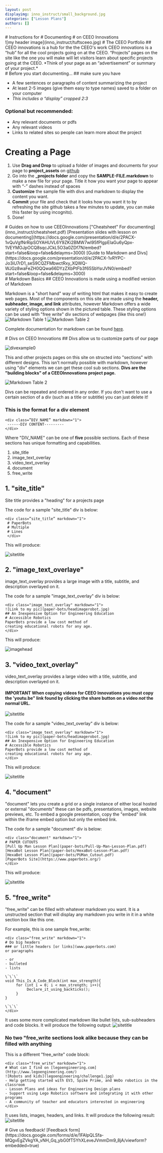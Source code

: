 ```yaml
---
layout: post
displayimg: inno_instruct/small_background.jpg 
categories: ["Lesson Plans"] 
authors: []
---
```

<!--SITE_TITLE creates a title for your webpage----------------->
<div class="site_title" markdown="1">
# Instructions for
# Documenting 
# on CEEO Innovations
</div>

<!--IMAGE_TEXT_OVERLAY creates a image with a text box over it--------------------->
<div class="image_text_overlay" markdown="1">
![my header image](inno_instruct/tuftsceeo.jpg)
# The CEEO Portfolio
## CEEO innovations is a hub for the the CEEO's work
CEEO innovations is a “hub” for all the cool projects going on at the CEEO. “Projects” pages on the site like the one you will make 
will let visitors learn about specific projects going  at the CEEO.
*Think of your page as an “advertisement” or summary of your project.*
</div>

<!--FREE WRITE lets you write any markdown you want (include images, lists, titles, code,etc)
               If something doesn't look how you expect on the page, try adding a linebreak after it--------------------->
<div class="free_write" markdown="1"> 
# Before you start documenting...
## make sure you have

- A few sentences or paragraphs of content summarizing the project 
- At least 2-5 images (give them easy to type names) saved to a folder on your computer
- *This includes a “display” cropped 2:3*

### Optional but recommended:

- Any relevant documents or pdfs
- Any relevant videos
- Links to related sites so people can learn more about the project

</div>

<div class="free_write" markdown="1">

# Creating a Page
1. Use **Drag and Drop** to upload a folder of images and documents for your page to **project_assets** on [github](https://github.com/amoore449/ceeoinnovations)
2. Go into the **_projects folder** and copy the **SAMPLE-FILE.markdown** to make a new file for your page. Title it how you want your page to appear with “-” dashes instead of spaces
3. **Customize** the sample file with divs and markdown to display the content you want.
4. **Commit** your file and check that it looks how you want it to by refreshing the site github takes a few minutes to update, you can make this faster by using incognito).
5. Done!

</div>

<!--document creates a grid of documents--------------------->
<div class="document" markdown="1">
# Guides on how to use CEEOInnovations 
["Cheatsheet" For documenting](inno_instruct/cheatsheet.pdf)
[Presentation slides with lesson on documenting](https://docs.google.com/presentation/d/e/2PACX-1vQuVgfNrRipSOYAHUVL6Y9ZKi2BMW7wI95fPlgpEIaGu6yQpx-1VEYMOJpOCQ8sqcJCkL5O3a0ZDf7N/embed?start=false&loop=false&delayms=3000)
[Guide to Markdown and Divs](https://docs.google.com/presentation/d/e/2PACX-1vRYPC-Jo3iU7rD1_seS9CQZFMbwctRxy_XQWQ-WJGz8waFeZH0QQwa66DYzZXbPtFb3f65SbYsrJVN0/embed?start=false&loop=false&delayms=3000)
</div>

<div class="free_write" markdown="1">
# Markdown Basics
## CEEO Innovations is made using a modified version of Markdown

Markdown is a "short hand" way of writing html that makes it easy to create web pages. 
Most of the components on this site are made using the **header, subheader, image, and link** attributes, however Markdown offers a wide variety of styling options shown in
the pictured table. These styling options can be used with "free write" div sections of webpages (like this one!)
![Markdown Table 1](inno_instruct/markdown2.png)
![Markdown Table 2](inno_instruct/markdown3.png)

Complete documentation for markdown can be found [here](https://www.markdownguide.org/basic-syntax/).
</div>

<div class="free_write" markdown="1">
# Divs on CEEO Innovations
## Divs allow us to customize parts of our page

![divexample0](inno_instruct/divexample0.png)

This and other projects pages on this site on structed into "sections" with different designs. This isn't normally possible with markdown, however using "div" elements we can get these cool sub sections. **Divs are the "building blocks" of a CEEOInnovations project page.**


![Markdown Table 2](inno_instruct/divexample1.png)

Divs can be repeated and ordered in any order. If you don't want to use a certain section of a div (such as a title or subtitle) you can just delete it!

### This is the format for a div element

```
<div class=”DIV_NAME” markdown="1">
 ------DIV CONTENT---------
</div>
```

Where "DIV_NAME" can be one of **five** possible sections. Each of these sections has unique formatting and capabilities.
1. site_title
2. image_text_overlay
3. video_text_overlay
4. document 
5. free_write

## 1. "site_title"

Site title provides a "heading" for a projects page 

The code for a sample "site_title" div is below:

```
<div class=”site_title” markdown="1">
 # PaperBots
 # Multiple
 # Lines
 </div>
 ```
This will produce: 
 
![sitetitle](inno_instruct/sitetitle.jpg)
 
 
## 2. "image_text_overlaye"

image_text_overlay provides a large image with a title, subtitle, and description overlayed on it.


The code for a sample "image_text_overlay" div is below:

```
<div class="image_text_overlay" markdown="1">
![Link to my pic](paper-bots/headimagerobot.jpg)
## An Inexpensive Option for Engineering Education
# Accessible Robotics
PaperBots provide a low cost method of
creating educational robots for any age.
</div>
 ```
This will produce: 
 
![imagehead](inno_instruct/imagetext.png)
 
## 3. "video_text_overlay"

video_text_overlay provides a large video with a title, subtitle, and description overlayed on it.

#### **IMPORTANT** When copying videos for CEEO Innovations you must copy the 'youtu.be" link found by clicking the share button on a video *not* the normal URL.

 ![sitetitle](inno_instruct/youtubelink.png)
 
The code for a sample "video_text_overlay" div is below:
```
<div class="image_text_overlay" markdown="1">
![Link to my pic](paper-bots/headimagerobot.jpg)
## An Inexpensive Option for Engineering Education
# Accessible Robotics
PaperBots provide a low cost method of
creating educational robots for any age.
</div>
 ```
 This will produce: 
 
 ![sitetitle](inno_instruct/paperbot.png)
 
 
## 4. "document"

"document" lets you create a grid or a single instance of either local hosted or external "documents" these can be pdfs, presentations, images, website previews, etc.
To embed a google presentation, copy the "embed" link within the iframe embed option but only the embed link.

 
The code for a sample "document" div is below:

```
<div class="document" markdown="1">
# PAPER CUTOUTS
[Pull Up Man Lesson Plan](paper-bots/Pull-Up-Man-Lesson-Plan.pdf)
[HexaBot Lesson Plan](paper-bots/HexaBot-Lesson-Plan.pdf)
[HexaBot Lesson Plan](paper-bots/PUMan_Cutout.pdf)
[PaperBots Site](https://www.paperbots.org/)
</div>
 ```
 This will produce: 
 
 ![sitetitle](inno_instruct/iframe.png)
 
 
 ## 5. "free_write"

"free_write" can be filled with whatever markdown you want. It is a unstructed section that will display any markdown you write in it in a white section box like this one.

 
For example, this is one sample free_write:

```
<div class="free_write" markdown="1">
# Do big headers
### or little headers [or links](www.paperbots.com)
or paragraphs

- or
- bulleted
- lists

\`\`\`
void This_Is_A_Code_Block(int max_strength){
     for (int i = 0; i < max_strength; i++){
          Declare_it_using_backticks();
     }
}

\`\`\`
</div>

 ```
It uses some more complicated markdown like bullet lists, sub-subheaders and code blocks. It will produce the following output: 
![sitetitle](inno_instruct/freewrite2.png)

### No two "free_write sections look alike because they can be filled with anything

This is a different "free_write" code block:

```
<div class="free_write" markdown="1">
# What can I find on [legoengineering.com](http://www.legoengineering.com/)
![Robots and kids](legoengineering/challenge1.jpg)
- Help getting started with EV3, Spike Prime, and WeDo robotics in the classroom
- Lesson Plans and ideas for Engineering Design plans
- Support using Lego Robotics software and integrating it with other programs
- A community of teacher and educators interested in engineering
</div>
```
It uses lists, images, headers, and links. It will produce the following result:
![sitetitle](inno_instruct/free_write.png)

</div>

<div class="document" markdown="1">
# Give us feedback!
[Feedback form](https://docs.google.com/forms/d/e/1FAIpQLSfa-MQgvEgZVkgYA_vNH_Gq_ybG0fT5YhXLeveJVmmDm9_8jA/viewform?embedded=true)
</div>
